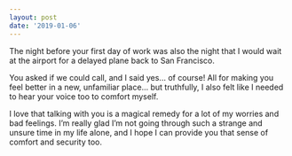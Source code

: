 ```yaml
---
layout: post
date: '2019-01-06'
---
```


The night before your first day of work was also the night that I would wait at the airport for a delayed plane back to San Francisco. 

You asked if we could call, and I said yes... of course! All for making you feel better in a new, unfamiliar place... but truthfully, I also felt like I needed to hear your voice too to comfort myself. 

I love that talking with you is a magical remedy for a lot of my worries and bad feelings. I’m really glad I’m not going through such a strange and unsure time in my life alone, and I hope I can provide you that sense of comfort and security too. 